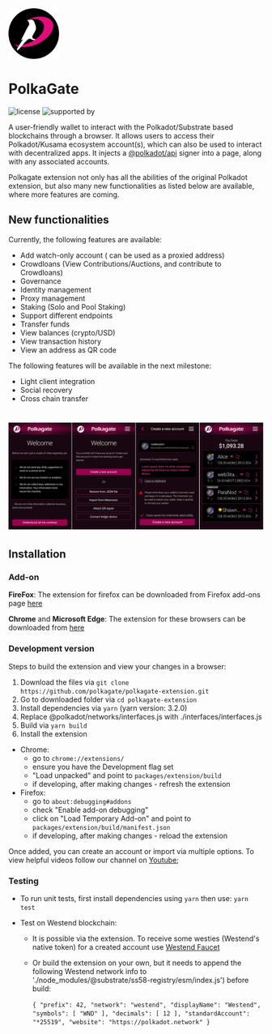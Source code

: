 <img src="https://raw.githubusercontent.com/Nick-1979/PolkadotJsPlusPictures/main/polkagate/logo/534b.PNG" data-canonical-src="https://raw.githubusercontent.com/Nick-1979/PolkadotJsPlusPictures/main/polkagate/logo/534b.PNG" width="100" height="100" />

# PolkaGate
![license](https://img.shields.io/badge/License-Apache%202.0-blue?logo=apache&style=flat-square)
![supported by](https://img.shields.io/badge/Supported%20by-Kusama%20Treasury-%20black?logo=polkadot&style=flat-square)

A user-friendly wallet to interact with the Polkadot/Substrate based blockchains through a browser. It allows users to access their Polkadot/Kusama ecosystem account(s), which can also be used to interact with decentralized apps. It injects a [@polkadot/api](https://github.com/polkadot-js/api) signer into a page, along with any associated accounts.

Polkagate extension not only has all the abilities of the original Polkadot extension, but also many new functionalities as listed below are available, where more features are coming.

## New functionalities

Currently, the following features are available:
  - Add watch-only account ( can be used as a proxied address) 
  - Crowdloans (View Contributions/Auctions, and contribute to Crowdloans)
  - Governance 
  - Identity management
  - Proxy management
  - Staking (Solo and Pool Staking)
  - Support different endpoints
  - Transfer funds
  - View balances (crypto/USD)
  - View transaction history
  - View an address as QR code

The following features will be available in the next milestone:

  - Light client integration   
  - Social recovery
  - Cross chain transfer
  

# ![Polkagate extension intro](https://raw.githubusercontent.com/Nick-1979/PolkadotJsPlusPictures/main/polkagate/new/intro.png)

<!-- ### More photos [wiki](https://github.com/Nick-1979/polkadot-Js-Plus-extension/wiki/How-To's) -->


## Installation 

### Add-on

**FireFox**: The extension for firefox can be downloaded from Firefox add-ons page [here](https://addons.mozilla.org/en-US/firefox/addon/polkagate/)

**Chrome** and **Microsoft Edge**: The extension for these browsers can be downloaded from [here]( https://chrome.google.com/webstore/detail/polkagate-the-gateway-to/ginchbkmljhldofnbjabmeophlhdldgp)


### Development version

Steps to build the extension and view your changes in a browser:

1. Download the files via `git clone https://github.com/polkagate/polkagate-extension.git`
2. Go to downloaded folder via `cd polkagate-extension`
3. Install dependencies via `yarn` (yarn version: 3.2.0)
4. Replace @polkadot/networks/interfaces.js with ./interfaces/interfaces.js 
5. Build via `yarn build`
6. Install the extension
  - Chrome:
    - go to `chrome://extensions/`
    - ensure you have the Development flag set
    - "Load unpacked" and point to `packages/extension/build`
    - if developing, after making changes - refresh the extension
  - Firefox:
    - go to `about:debugging#addons`
    - check "Enable add-on debugging"
    - click on "Load Temporary Add-on" and point to `packages/extension/build/manifest.json`
    - if developing, after making changes - reload the extension


Once added, you can create an account or import via multiple options. To view helpful videos follow our channel on [Youtube](https://youtube.com/@polkagate);


### Testing

* To run unit tests, first install dependencies using `yarn` then use: `yarn test`

* Test on Westend blockchain:

   - It is possible via the extension. To receive some westies (Westend's native token) for a created account use [Westend Faucet](https://matrix.to/#/#westend_faucet:matrix.org)

   - Or build the extension on your own, but it needs to append the following Westend network info to './node_modules/@substrate/ss58-registry/esm/index.js') before build:

     `{
		"prefix": 42,
		"network": "westend",
		"displayName": "Westend",
		"symbols": [
			"WND"
		],
		"decimals": [
			12
		],
		"standardAccount": "*25519",
		"website": "https://polkadot.network"
	}`


<!-- ## More information 

for more information about the extension and how it works, please go to the project [wiki](https://github.com/Nick-1979/polkadot-Js-Plus-extension/wiki)  -->

<!-- ## To support 


<img src="./packages/extension-polkagate/docs/logos/dot.svg" width="20" />  17VdcY2F3WvhSLFHBGZreubzQNQ3NZzLbQsugGzHmzzprSG

<img src="./packages/extension-polkagate/docs/logos/ksm.svg" width="20" />  Cgp9bcq1dGP1Z9B6F2ccTSTHNez9jq2iUX993ZbDVByPSU2 -->
